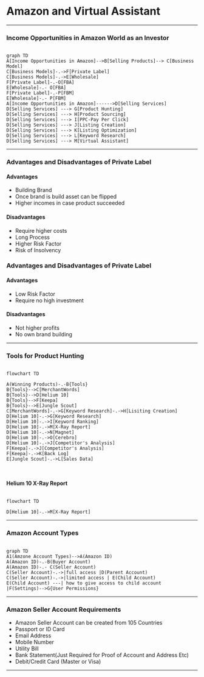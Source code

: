 # Amazon and Virtual Assistant

---

### Income Opportunities in Amazon World as an Investor
 
```mermaid

graph TD 
A[Income Opportunities in Amazon]-->B[Selling Products]--> C[Business Model]
C[Business Models]-.->F[Private Label]
C[Business Models]-.->E[Wholesale]
F[Private Label]-.-O[FBA]
E[Wholesale]-.- O[FBA]
F[Private Label]-.-P[FBM]
E[Wholesale]-.- P[FBM]
A[Income Opportunities in Amazon]------>D[Selling Services]
D[Selling Services] ---> G[Product Hunting]
D[Selling Services] ---> H[Product Sourcing]
D[Selling Services] ---> I[PPC-Pay Per Click]
D[Selling Services] ---> J[Listing Creation]
D[Selling Services] ---> K[Listing Optimization]
D[Selling Services] ---> L[Keyword Research]
D[Selling Services] ---> M[Virtual Assistant]

```
---

### Advantages and Disadvantages of Private Label
#### Advantages
- Building Brand
- Once brand is build asset can be flipped
- Higher incomes in case product succeeded
#### Disadvantages
- Require higher costs
- Long Process
- Higher Risk Factor
- Risk of Insolvency

### Advantages and Disadvantages of Private Label

#### Advantages
- Low Risk Factor
- Require no high investment
#### Disadvantages
- Not higher profits
- No own brand building

---

### Tools for Product Hunting

```mermaid

flowchart TD

A(Winning Products)-.-B{Tools}
B{Tools}-->C[MerchantWords]
B{Tools}-->D[Helium 10]
B{Tools}-->F[Keepa]
B{Tools}-->E[Jungle Scout]
C[MerchantWords]-.->G[Keyword Research]-.->H[Lisiting Creation]
D[Helium 10]-.->G[Keyword Research]
D[Helium 10]-.->I[Keyword Ranking]
D[Helium 10]-.->M[X-Ray Report]
D[Helium 10]-.->N[Magnet]
D[Helium 10]-.->O[Cerebro]
D[Helium 10]-.->J[Competitor's Analysis]
F[Keepa]-.->J[Competitor's Analysis]
F[Keepa]-.->K[Back Log]
E[Jungle Scout]-.->L[Sales Data]



```
#### Helium 10 X-Ray Report
```mermaid

flowchart TD

D[Helium 10]-.->M[X-Ray Report]

```


---
### Amazon Account Types


```mermaid

graph TD
A1(Amzone Account Types)-->A(Amazon ID)
A(Amazon ID)-.-B(Buyer Account)
A(Amazon ID)-.- C(Seller Account)
C(Seller Account)-.->|full access |D(Parent Account)
C(Seller Account)-.->|limited access | E(Child Account)
E(Child Account) ---| how to give access to child account |F(Settings)-->G{User Permissions}

```
---

### Amazon Seller Account Requirements

- Amazon Seller Account can be created from 105 Countries
- Passport or ID Card
- Email Address
- Mobile Number
- Utility Bill
- Bank Statement(Just Required for Proof of Account and Address Etc)
- Debit/Credit Card (Master or Visa)

---
